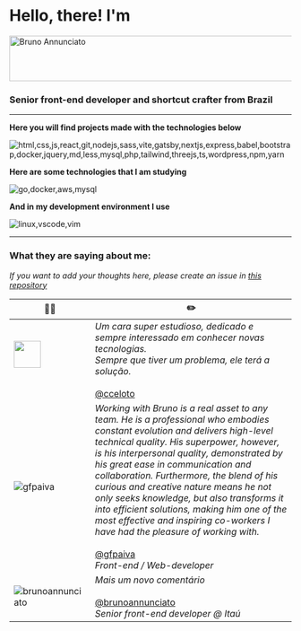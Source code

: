 
# Hello, there! I'm

<img  width="717"  height="81"  alt="Bruno Annunciato"  src="https://github.com/user-attachments/assets/26bb5e4d-d6b4-498e-9eaa-d0d67ef2dd43" />

### Senior front-end developer and shortcut crafter from Brazil

---

**Here you will find projects made with the technologies below**

![html,css,js,react,git,nodejs,sass,vite,gatsby,nextjs,express,babel,bootstrap,docker,jquery,md,less,mysql,php,tailwind,threejs,ts,wordpress,npm,yarn](https://skillicons.dev/icons?i=html,css,js,ts,react,git,nodejs,sass,vite,gatsby,nextjs,express,babel,bootstrap,docker,jest,jquery,md,less,mysql,php,tailwind,threejs,wordpress,npm,yarn)


**Here are some technologies that I am studying**

![go,docker,aws,mysql](https://skillicons.dev/icons?i=go,docker,aws,mysql)

**And in my development environment I use**

![linux,vscode,vim](https://skillicons.dev/icons?i=linux,vscode,vim)

---
### What they are saying about me:
*If you want to add your thoughts here, please create an issue in [this repository](https://github.com/brunoannunciato/brunoannunciato/issues)* <br>

| 🧑‍💻 | ✏️ |
|--|--|
| <img src="https://avatars.githubusercontent.com/u/30263808?v=4&s=48" width="48" style="width: 48px;"> <br>            | *Um cara super estudioso, dedicado e sempre interessado em conhecer novas tecnologias. <br> Sempre que tiver um problema, ele terá a solução.* <br><br> <a href="https://github.com/cceloto" target="_blank">@cceloto</a> |
|![gfpaiva](https://avatars.githubusercontent.com/u/11557474?v=4&s=48)  | *Working with Bruno is a real asset to any team. He is a professional who embodies constant evolution and delivers high-level technical quality. His superpower, however, is his interpersonal quality, demonstrated by his great ease in communication and collaboration. Furthermore, the blend of his curious and creative nature means he not only seeks knowledge, but also transforms it into efficient solutions, making him one of the most effective and inspiring co-workers I have had the pleasure of working with.* <br><br> <a href="https://github.com/gfpaiva" target="_blank">@gfpaiva</a> <br> *Front-end / Web-developer* ||![brunoannunciato](https://avatars.githubusercontent.com/u/26882104?v=4&s=48)  | *Um novo comentário* <br><br> <a href='https://github.com/brunoannunciato' target='_blank'>@brunoannunciato</a> <br> *Senior front-end developer @ Itaú* |
|![brunoannunciato](https://avatars.githubusercontent.com/u/26882104?v=4&s=48)  | *Mais um novo comentário* <br><br> <a href='https://github.com/brunoannunciato' target='_blank'>@brunoannunciato</a> <br> *Senior front-end developer @ Itaú* |
